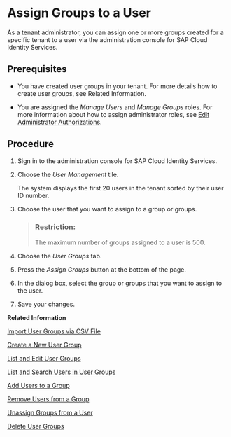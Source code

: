 <!-- loiobfdeb9c00bf14f6d9f5dbd9603c96996 -->

# Assign Groups to a User

As a tenant administrator, you can assign one or more groups created for a specific tenant to a user via the administration console for SAP Cloud Identity Services.



## Prerequisites

-   You have created user groups in your tenant. For more details how to create user groups, see Related Information.

-   You are assigned the *Manage Users* and *Manage Groups* roles. For more information about how to assign administrator roles, see [Edit Administrator Authorizations](edit-administrator-authorizations-86ee374.md).




## Procedure

1.  Sign in to the administration console for SAP Cloud Identity Services.

2.  Choose the *User Management* tile.

    The system displays the first 20 users in the tenant sorted by their user ID number.

3.  Choose the user that you want to assign to a group or groups.

    > ### Restriction:  
    > The maximum number of groups assigned to a user is 500.

4.  Choose the *User Groups* tab.

5.  Press the *Assign Groups* button at the bottom of the page.

6.  In the dialog box, select the group or groups that you want to assign to the user.

7.  Save your changes.


**Related Information**  


[Import User Groups via CSV File](import-user-groups-via-csv-file-daf96bd.md "As a tenant administrator, you can create new user groups or update existing ones with the assiged users, via a CSV file upload.")

[Create a New User Group](create-a-new-user-group-b1b638d.md "As a tenant administrator you can create new user groups in the tenant via the administration console for SAP Cloud Identity Services.")

[List and Edit User Groups](list-and-edit-user-groups-5e8a55c.md "As a tenant administrator, you can list and edit information about the user groups in a tenant in the administration console for SAP Cloud Identity Services.")

[List and Search Users in User Groups](list-and-search-users-in-user-groups-4ac340a.md "As a tenant administrator, you can list and view information about the users in a user group in a tenant in the administration console for SAP Cloud Identity Services.")

[Add Users to a Group](add-users-to-a-group-d2e1a01.md "As a tenant administrator, you can add one or more users created for a specific tenant to a group via the administration console for SAP Cloud Identity Services.")

[Remove Users from a Group](remove-users-from-a-group-301fdb7.md "As a tenant administrator, you can remove one, more than one, or all users added to a group via the administration console for SAP Cloud Identity Services.")

[Unassign Groups from a User](unassign-groups-from-a-user-4353735.md "As a tenant administrator, you can unassign one or more groups that are assigned to a user via the administration console for SAP Cloud Identity Services.")

[Delete User Groups](delete-user-groups-9853912.md "As a tenant administrator, you can delete one or more user groups in administration console for SAP Cloud Identity Services.")

